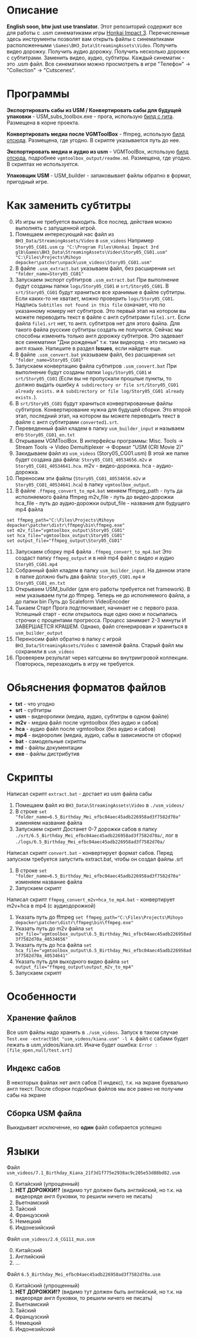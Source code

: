 # Описание
**English soon, btw just use translator.**
Этот репозиторий содержит все для работы с .usm синематиками игры [Honkai Impact 3](https://honkaiimpact3.hoyoverse.com/global/en-us/home).
Перечисленные здесь инструменты позволят вам открыть файлы с синематиками расположенными `\Games\BH3_Data\StreamingAssets\Video`.
Получить видео дорожку. Получить аудио дорожку. Получить несколько дорожек с субтитрами. Заменить видео, аудио, субтитры.
Каждый синематик - это .usm файл.
Все синематики можно просмотреть в игре "Телефон" -> "Collection" -> "Cutscenes". 

# Программы
**Экспортировать сабы из USM / Конвертировать сабы для будущей упаковки** - USM_subs_toolbox.exe - прога, использую [билд с гита](https://github.com/Devyatyi9/HI3rd_usm_sbt_patcher/releases/tag/test2). Размещена в корне проекта.

**Конвертировать медиа после VGMToolBox** - ffmpeg, использую [билд отсюда](https://www.gyan.dev/ffmpeg/builds/). Размещена, где угодно. В скрипте указывается путь до нее.

**Экспортировать медиа и аудио из usm** - VGMToolBox, использую [билд отсюда](https://sourceforge.net/projects/vgmtoolbox/), подробнее `vgmtoolbox_output/readme.md`. Размещена, где угодно. В скриптах не используется.

**Упаковщик USM** - USM_builder - запаковывает файлы обратно в формат, пригодный игре.

# Как заменить субтитры
0. Из игры не требуется выходить. Все послед. действия можно выполнять с запущенной игрой.
1. Помещаем интересующий нас файл из `BH3_Data/StreamingAssets/Video` в `usm_videos`
Например `Story05_CG01.usm`
`cp "C:\Program Files\Honkai Impact 3rd glb\Games\BH3_Data\StreamingAssets\Video\Story05_CG01.usm" "C:\Files\Projects\Mihoyo depacker\patcher\unpack\usm_videos\Story05_CG01.usm"`
2. В файле `.usm_extract.bat` указываем файл, без расширения
`set "folder_name=Story05_CG01"`
3. Запускаем экспорт субтитров `.usm_extract.bat`
При выполнение будут созданы папки `logs/Story05_CG01` и `srt/Story05_CG01`. В `srt/Story05_CG01` будут храниться все хранимые в файле субтитры.
Если каких-то не хватает, можно проверить `logs/Story05_CG01`. Надпись `Subtitles not found in this file` означает, что по указанному номеру нет субтитров.
Это первый этап на котором вы можете переводить текст в файле с англ субтитрами `file1.srt`. Если файла `file1.srt` нет, то англ. субтитров нет для этого файла. Для такого файла русские субтитры создать не получится.
Сейчас мы способны изменить только англ дорожку субтитров. Это задевает все синематики "Дни рожденья" т.к. там видеоряд - это письмо на англ языке. Напишите в раздел **Issues**, если найдете еще.  
4. В файле `.usm_convert.bat` указываем файл, без расширения
`set "folder_name=Story05_CG01"`
5. Запускаем конвертацию файла субтитров
`.usm_convert.bat`
При выполнение будут созданы папки `logs/Story05_CG01` и `srt/Story05_CG01` (Если вы не пропускали прошлые пункты, то должно выдать ошибку `A subdirectory or file srt/Story05_CG01 already exists.` и `A subdirectory or file log/Story05_CG01 already exists.`).
6. В `srt/Story05_CG01` будут храниться конвертированные файлы субтитров.
Конвертирование нужна для будущей сборки.
Это второй этап, последний этап, на котором вы можете переводить текст в файле с англ субтитрами `converted1.srt`.
6. Переведенный файл кладем в папку `usm_builder_input` и называем его `Story05_CG01_en.txt`
7. Открываем VGMToolBox. В интерфейсы программы: Misc. Tools -> Stream Tools -> Video Demultiplexer -> Формат "USM (CRI Movie 2)"
8. Закидываем файл из `usm_videos` (Story05_CG01.usm)
В этой же папке будет создана два файла: `Story05_CG01_40534656.m2v` и `Story05_CG01_40534641.hca`. m2v - видео-дорожка. hca - аудио-дорожка.
9. Переносим эти файлы (`Story05_CG01_40534656.m2v` и `Story05_CG01_40534641.hca`) в папку `vgmtoolbox_output`.
10. В файле `.ffmpeg_convert_to_mp4.bat` меняем
ffmpeg_path - путь да исполняемого файла ffmpeg
m2v_file - путь до видео-дорожки
hca_file - путь до аудио-дорожки
output_file - названия для будущего mp4 файла 
```
set ffmpeg_path="C:\Files\Projects\Mihoyo depacker\patcher\distr\ffmpeg\bin\ffmpeg.exe"
set m2v_file="vgmtoolbox_output\Story05_CG01"
set hca_file="vgmtoolbox_output\Story05_CG01"
set output_file="ffmpeg_output\Story05_CG01"
```
11. Запускаем сборку mp4 файла `.ffmpeg_convert_to_mp4.bat`
Это создаст папку `ffmpeg_output` и в ней mp4 файл с видео и аудио `Story05_CG01.mp4`
12. Собранный файл кладем в папку `usm_builder_input`.
На данном этапе в папке должно быть два файла: `Story05_CG01.mp4` и `Story05_CG01_en.txt`
13. Открываем USM_builder (для его работы требуется net framework).
В нем указываем пути до ffmpeg. Теперь не до исполняемого файла, а до папки bin
Путь до Scaleform VideoEncoder
14. Тыкаем Старт
Прога подглючивает, начинает не с первого раза. Успешный старт - если открылось еще одно окно и посыпались строчки с процентами прогресса.
Процесс занимает 2-3 минуты И ЗАВЕРШАЕТСЯ КРАШЕМ. Однако, файл сгенерирован и храниться в `usm_builder_output`
15. Переносим файл обратно в папку с игрой `BH3_Data/StreamingAssets/Video` с заменой файла. Старый файл мы сохранили в `usm_videos`
16. Провеярем результат через катсцены во внутриигровой коллекции. Повторюсь, перезаходить в игру не требуется. 

# Обьяснения форматов файлов
* **txt** - что угодно
* **srt** - субтитры
* **usm** - видеоролики (медиа, аудио, субтитры в одном файле)
* **m2v** - медиа файл после vgmtoolbox (без аудио и сабов)
* **hca** - аудио файл после vgmtoolbox (без аудио и сабов)
* **mp4** - видеоролик (медиа, аудио, сабы в зависимости от сборки)
* **bat** - самодельные скрипты
* **md** - файлы документации
* **exe** - файлы дистрибутив

# Скрипты
Написал скрипт `extract.bat` - достает из usm файла сабы
1. Помещаем файл из `BH3_Data\StreamingAssets\Video` в `./usm_videos/`
2. В строке `set "folder_name=6.5_Birthday_Mei_efbc04aec45adb226958ad3f7582d70a"` изменяем название файла
3. Запускаем скрипт
Достанет 0-7 дорожки сабов в папку `./srt/6.5_Birthday_Mei_efbc04aec45adb226958ad3f7582d70a/`, лог в `./logs/6.5_Birthday_Mei_efbc04aec45adb226958ad3f7582d70a/`

Написал скрипт `convert.bat` - конвертирует формат сабов. Перед запуском требуется запустить extract.bat, чтобы он создал файлы .srt
1. В строке `set "folder_name=6.5_Birthday_Mei_efbc04aec45adb226958ad3f7582d70a"` изменяем название файла
2. Запускаем скрипт

Написал скрипт `ffmpeg_convert_m2v+hca_to_mp4.bat` - конвертирует m2v+hca в mp4 (с аудиодорожкой)
1. Указать путь до ffmpeg `set ffmpeg_path="C:\Files\Projects\Mihoyo depacker\patcher\distr\ffmpeg\bin\ffmpeg.exe"`
2. Указать путь до m2v файла `set m2v_file="vgmtoolbox_output\6.5_Birthday_Mei_efbc04aec45adb226958ad3f7582d70a_40534656"`
3. Указать путь до hca файла `set hca_file="vgmtoolbox_output\6.5_Birthday_Mei_efbc04aec45adb226958ad3f7582d70a_40534641"`
4. Указать путь для выходного видео файла `set output_file="ffmpeg_output\output_m2v_to_mp4"`
5. Запускаем скрипт

# Особенности
## Хранение файлов
Все usm файлы надо хранить в `./usm_videos`. Запуск в таком случае `Test.exe -extractSbt "usm_videos/kiana.usm" -l 4`. файл с сабами будет лежать в usm_videos/kiana.srt. Иначе будет ошибка: `Error : [file_open,null/test.srt]`
## Индекс сабов
В некоторых файлах нет англ сабов (1 индекс), т.к. на экране буквально англ текст. После сборки подобных файлов мы все равно не получим сабы на экране
## Сборка USM файла
Выкидывает исключение, но **один** файл собирается успешно

# Языки
Файл `usm_videos/7.1_Birthday_Kiana_21f3d1f775e2938ac9c205e53d88bd82.usm`

0. Китайский (упрощенный)
1. **НЕТ ДОРОЖКИ!?** (видимо тут должен быть английский, но т.к. на видеоряде англ буковки, то решили ничего не писать)
2. Вьетнамский
3. Тайский
4. Французский
5. Немецкий
6. Индонезийский

Файл `usm_videos/2.6_CG111_mux.usm`

0. Китайский
1. Английский
2. ...

Файл `6.5_Birthday_Mei_efbc04aec45adb226958ad3f7582d70a.usm`

0. Китайский (упрощенный)
1. **НЕТ ДОРОЖКИ!?** (видимо тут должен быть английский, но т.к. на видеоряде англ буковки, то решили ничего не писать)
2. Вьетнамский
3. Тайский
4. Французский
5. Немецкий
6. Индонезийский
